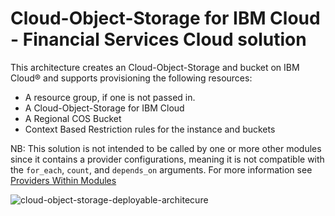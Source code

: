 # Cloud-Object-Storage for IBM Cloud - Financial Services Cloud solution

This architecture creates an Cloud-Object-Storage and bucket on IBM Cloud® and supports provisioning the following resources:

- A resource group, if one is not passed in.
- A Cloud-Object-Storage for IBM Cloud
- A Regional COS Bucket
- Context Based Restriction rules for the instance and buckets

NB: This solution is not intended to be called by one or more other modules since it contains a provider configurations, meaning it is not compatible with the `for_each`, `count`, and `depends_on` arguments. For more information see [Providers Within Modules](https://developer.hashicorp.com/terraform/language/modules/develop/providers)

![cloud-object-storage-deployable-architecure](https://github.com/terraform-ibm-modules/terraform-ibm-cos/tree/main/reference-architectures/secure-regional-bucket.svg)
